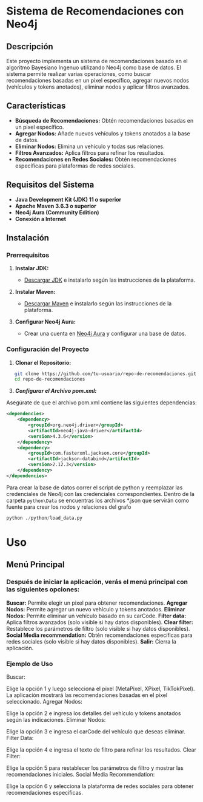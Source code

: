 # Sistema de Recomendaciones con Neo4j

## Descripción

Este proyecto implementa un sistema de recomendaciones basado en el algoritmo Bayesiano Ingenuo utilizando Neo4j como base de datos. El sistema permite realizar varias operaciones, como buscar recomendaciones basadas en un pixel específico, agregar nuevos nodos (vehículos y tokens anotados), eliminar nodos y aplicar filtros avanzados.

## Características

- **Búsqueda de Recomendaciones:** Obtén recomendaciones basadas en un pixel específico.
- **Agregar Nodos:** Añade nuevos vehículos y tokens anotados a la base de datos.
- **Eliminar Nodos:** Elimina un vehículo y todas sus relaciones.
- **Filtros Avanzados:** Aplica filtros para refinar los resultados.
- **Recomendaciones en Redes Sociales:** Obtén recomendaciones específicas para plataformas de redes sociales.

## Requisitos del Sistema

- **Java Development Kit (JDK) 11 o superior**
- **Apache Maven 3.6.3 o superior**
- **Neo4j Aura (Community Edition)**
- **Conexión a Internet**

## Instalación

### Prerrequisitos

1. **Instalar JDK:**
   - [Descargar JDK](https://www.oracle.com/java/technologies/javase-jdk11-downloads.html) e instalarlo según las instrucciones de la plataforma.

2. **Instalar Maven:**
   - [Descargar Maven](https://maven.apache.org/download.cgi) e instalarlo según las instrucciones de la plataforma.

3. **Configurar Neo4j Aura:**
   - Crear una cuenta en [Neo4j Aura](https://console.neo4j.io/) y configurar una base de datos.

### Configuración del Proyecto

1. **Clonar el Repositorio:**
```sh
   git clone https://github.com/tu-usuario/repo-de-recomendaciones.git
   cd repo-de-recomendaciones
```

3. ***Configurar el Archivo pom.xml:***

Asegúrate de que el archivo pom.xml contiene las siguientes dependencias:
```xml
<dependencies>
    <dependency>
        <groupId>org.neo4j.driver</groupId>
        <artifactId>neo4j-java-driver</artifactId>
        <version>4.3.6</version>
    </dependency>
    <dependency>
        <groupId>com.fasterxml.jackson.core</groupId>
        <artifactId>jackson-databind</artifactId>
        <version>2.12.3</version>
    </dependency>
</dependencies>
```

Para crear la base de datos correr el script de python y reemplazar las credenciales de Neo4j con las credenciales correspondientes.
Dentro de la carpeta `python\Data` se encuentras los archivos *.json que servirán como fuente para crear los nodos y relaciones del grafo
```python
python ./python/load_data.py
```

# Uso
## Menú Principal
### Después de iniciar la aplicación, verás el menú principal con las siguientes opciones:

**Buscar:** Permite elegir un pixel para obtener recomendaciones.
**Agregar Nodos:** Permite agregar un nuevo vehículo y tokens anotados.
**Eliminar Nodos:** Permite eliminar un vehículo basado en su carCode.
**Filter data:** Aplica filtros avanzados (solo visible si hay datos disponibles).
**Clear filter:** Restablece los parámetros de filtro (solo visible si hay datos disponibles).
**Social Media recommendation:** Obtén recomendaciones específicas para redes sociales (solo visible si hay datos disponibles).
**Salir:** Cierra la aplicación.

### Ejemplo de Uso
Buscar:

Elige la opción 1 y luego selecciona el pixel (MetaPixel, XPixel, TikTokPixel).
La aplicación mostrará las recomendaciones basadas en el pixel seleccionado.
Agregar Nodos:

Elige la opción 2 e ingresa los detalles del vehículo y tokens anotados según las indicaciones.
Eliminar Nodos:

Elige la opción 3 e ingresa el carCode del vehículo que deseas eliminar.
Filter Data:

Elige la opción 4 e ingresa el texto de filtro para refinar los resultados.
Clear Filter:

Elige la opción 5 para restablecer los parámetros de filtro y mostrar las recomendaciones iniciales.
Social Media Recommendation:

Elige la opción 6 y selecciona la plataforma de redes sociales para obtener recomendaciones específicas.
